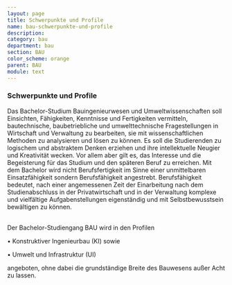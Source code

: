 ```yaml
---
layout: page
title: Schwerpunkte und Profile
name: bau-schwerpunkte-und-profile
description: 
category: bau
department: bau
section: BAU
color_scheme: orange
parent: BAU
module: text
---
```


### Schwerpunkte und Profile 

Das Bachelor-Studium Bauingenieurwesen und Umweltwissenschaften soll Einsichten, Fähigkeiten, Kenntnisse und Fertigkeiten vermitteln, bautechnische, baubetriebliche und umwelttechnische Fragestellungen in Wirtschaft und Verwaltung zu bearbeiten, sie mit wissenschaftlichen Methoden zu analysieren und lösen zu können. Es soll die Studierenden zu logischem und abstraktem Denken erziehen und ihre intellektuelle Neugier und Kreativität wecken. Vor allem aber gilt es, das Interesse und die Begeisterung für das Studium und den späteren Beruf zu erreichen. Mit dem Bachelor wird nicht Berufsfertigkeit im Sinne einer unmittelbaren Einsatzfähigkeit sondern Berufsfähigkeit angestrebt. Berufsfähigkeit bedeutet, nach einer angemessenen Zeit der Einarbeitung nach dem Studienabschluss in der Privatwirtschaft und in der Verwaltung komplexe und vielfältige Aufgabenstellungen eigenständig und mit Selbstbewusstsein bewältigen zu können.<br /><br />

Der Bachelor-Studiengang BAU wird in den Profilen

• Konstruktiver Ingenieurbau (KI) sowie

• Umwelt und Infrastruktur (UI)

angeboten, ohne dabei die grundständige Breite des Bauwesens außer Acht zu lassen.